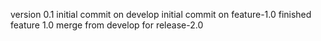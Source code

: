 version 0.1 
initial commit on develop
initial commit on feature-1.0
finished feature 1.0 
merge from develop for release-2.0